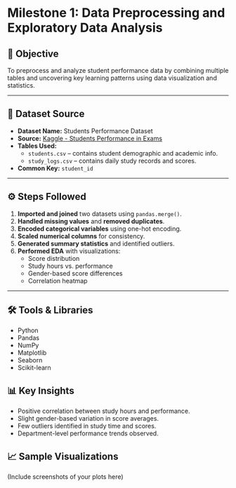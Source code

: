 # Milestone 1: Data Preprocessing and Exploratory Data Analysis

## 🎯 Objective
To preprocess and analyze student performance data by combining multiple tables and uncovering key learning patterns using data visualization and statistics.

---

## 📂 Dataset Source
- **Dataset Name:** Students Performance Dataset  
- **Source:** [Kaggle - Students Performance in Exams](https://www.kaggle.com/datasets/whenamancodes/students-performance-in-exams)
- **Tables Used:**
  - `students.csv` – contains student demographic and academic info.
  - `study_logs.csv` – contains daily study records and scores.
- **Common Key:** `student_id`

---

## ⚙️ Steps Followed
1. **Imported and joined** two datasets using `pandas.merge()`.
2. **Handled missing values** and **removed duplicates**.
3. **Encoded categorical variables** using one-hot encoding.
4. **Scaled numerical columns** for consistency.
5. **Generated summary statistics** and identified outliers.
6. **Performed EDA** with visualizations:
   - Score distribution
   - Study hours vs. performance
   - Gender-based score differences
   - Correlation heatmap

---

## 🛠️ Tools & Libraries
- Python  
- Pandas  
- NumPy  
- Matplotlib  
- Seaborn  
- Scikit-learn  

## 📊 Key Insights
- Positive correlation between study hours and performance.
- Slight gender-based variation in score averages.
- Few outliers identified in study time and scores.
- Department-level performance trends observed.


## 📈 Sample Visualizations
(Include screenshots of your plots here)

